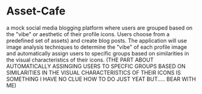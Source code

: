 # Asset-Cafe
a mock social media blogging platform where users are grouped based on the "vibe" or aesthetic of their profile icons.
Users choose from a predefined set of assets) and create blog posts. The application will use image analysis techniques to determine the "vibe" of each profile image and automatically assign users to specific groups based on similarities in the visual characteristics of their icons.
(THE PART ABOUT AUTOMATICALLY ASSINGING USERS TO SPECFIC GROUPS BASED ON SIMILARITIES IN THE VISUAL CHARACTERISTICS OF THEIR ICONS IS SOMETHING I HAVE NO CLUE HOW TO DO JUST YEAT BUT..... BEAR WITH ME)
